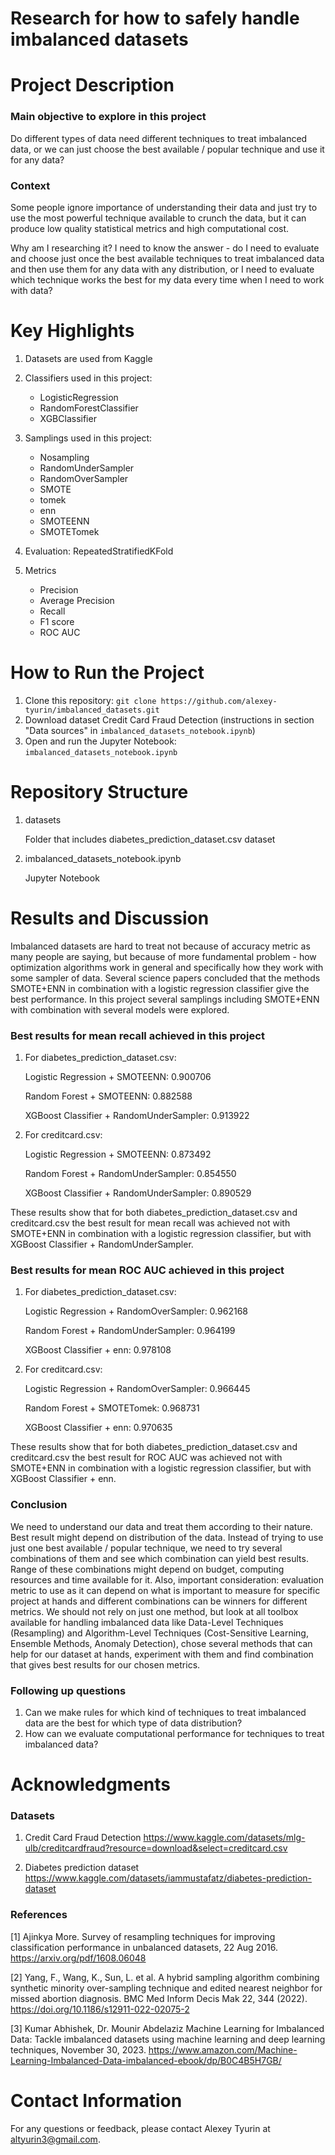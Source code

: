 # Research for how to safely handle imbalanced datasets

# Project Description

### Main objective to explore in this project

Do different types of data need different techniques to treat imbalanced data,
or we can just choose the best available / popular technique and use it for any data?

### Context
Some people ignore importance of understanding their data and just try to use the most powerful technique available to crunch the data,
but it can produce low quality statistical metrics and high computational cost.

Why am I researching it?
I need to know the answer - do I need to evaluate and choose just once the best available techniques
to treat imbalanced data and then use them for any data with any distribution,
or I need to evaluate which technique works the best for my data every time when I need to work with data?


# Key Highlights
1) Datasets are used from Kaggle

2) Classifiers used in this project:
   - LogisticRegression
   - RandomForestClassifier
   - XGBClassifier

3) Samplings used in this project:
   - Nosampling
   - RandomUnderSampler
   - RandomOverSampler
   - SMOTE
   - tomek
   - enn
   - SMOTEENN
   - SMOTETomek

4) Evaluation:
   RepeatedStratifiedKFold

5) Metrics
   - Precision
   - Average Precision
   - Recall
   - F1 score
   - ROC AUC

   
# How to Run the Project

1)  Clone this repository: `git clone https://github.com/alexey-tyurin/imbalanced_datasets.git`
2)  Download dataset Credit Card Fraud Detection
    (instructions in section "Data sources" in `imbalanced_datasets_notebook.ipynb`)
3)  Open and run the Jupyter Notebook: `imbalanced_datasets_notebook.ipynb`


# Repository Structure

1) datasets
 
   Folder that includes diabetes_prediction_dataset.csv dataset

2) imbalanced_datasets_notebook.ipynb
   
   Jupyter Notebook


# Results and Discussion

Imbalanced datasets are hard to treat not because of accuracy metric as many people are saying,
but because of more fundamental problem - how optimization algorithms work in general and specifically how they work with some sampler of data.
Several science papers concluded that the methods SMOTE+ENN in combination with a logistic regression classifier give the best performance.
In this project several samplings including SMOTE+ENN with combination with several models were explored.

### Best results for mean recall achieved in this project

1) For diabetes_prediction_dataset.csv:

   Logistic Regression + SMOTEENN:				0.900706

   Random Forest + SMOTEENN:					0.882588

   XGBoost Classifier + RandomUnderSampler: 	0.913922

2) For creditcard.csv:

   Logistic Regression + SMOTEENN:				0.873492

   Random Forest + RandomUnderSampler:			0.854550

   XGBoost Classifier + RandomUnderSampler:	0.890529

These results show that for both diabetes_prediction_dataset.csv and creditcard.csv the best result for mean recall
was achieved not with SMOTE+ENN in combination with a logistic regression classifier,
but with XGBoost Classifier + RandomUnderSampler.


### Best results for mean ROC AUC achieved in this project

1) For diabetes_prediction_dataset.csv:
 
   Logistic Regression + RandomOverSampler:	0.962168

   Random Forest + RandomUnderSampler:			0.964199

   XGBoost Classifier + enn: 					0.978108

2) For creditcard.csv:

   Logistic Regression + RandomOverSampler:	0.966445

   Random Forest + SMOTETomek:					0.968731

   XGBoost Classifier + enn:					0.970635

These results show that for both diabetes_prediction_dataset.csv and creditcard.csv the best result for ROC AUC
was achieved not with SMOTE+ENN in combination with a logistic regression classifier,
but with XGBoost Classifier + enn.


### Conclusion
We need to understand our data and treat them according to their nature.
Best result might depend on distribution of the data.
Instead of trying to use just one best available / popular technique,
we need to try several combinations of them and see which combination can yield best results.
Range of these combinations might depend on budget, computing resources and time available for it.
Also, important consideration: evaluation metric to use as it can depend on what is important to measure for specific project at hands
and different combinations can be winners for different metrics.
We should not rely on just one method, but look at all toolbox available for handling imbalanced data like
Data-Level Techniques (Resampling) and Algorithm-Level Techniques (Cost-Sensitive Learning, Ensemble Methods, Anomaly Detection),
chose several methods that can help for our dataset at hands, experiment with them and find combination that gives best results for our chosen metrics.


### Following up questions
1) Can we make rules for which kind of techniques to treat imbalanced data are the best for which type of data distribution?
2) How can we evaluate computational performance for techniques to treat imbalanced data?


# Acknowledgments

### Datasets
1) Credit Card Fraud Detection
   https://www.kaggle.com/datasets/mlg-ulb/creditcardfraud?resource=download&select=creditcard.csv

2) Diabetes prediction dataset
   https://www.kaggle.com/datasets/iammustafatz/diabetes-prediction-dataset


### References
[1] Ajinkya More. Survey of resampling techniques for improving classification performance in unbalanced datasets, 22 Aug 2016.
https://arxiv.org/pdf/1608.06048

[2] Yang, F., Wang, K., Sun, L. et al.
A hybrid sampling algorithm combining synthetic minority over-sampling technique and edited nearest neighbor for missed abortion diagnosis.
BMC Med Inform Decis Mak 22, 344 (2022).
https://doi.org/10.1186/s12911-022-02075-2

[3] Kumar Abhishek, Dr. Mounir Abdelaziz
Machine Learning for Imbalanced Data: Tackle imbalanced datasets using machine learning and deep learning techniques, November 30, 2023.
https://www.amazon.com/Machine-Learning-Imbalanced-Data-imbalanced-ebook/dp/B0C4B5H7GB/


# Contact Information

For any questions or feedback, please contact Alexey Tyurin at altyurin3@gmail.com.



